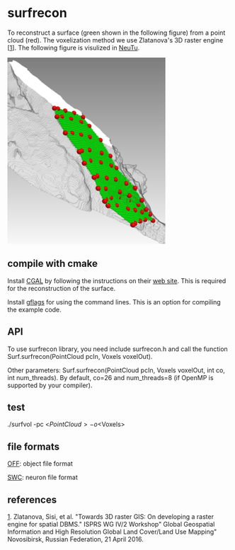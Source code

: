# surfrecon

To reconstruct a surface (green shown in the following figure) from a point cloud (red). The voxelization method we use Zlatanova's 3D raster engine [[1][]]. The following figure is visulized in [NeuTu][].

![Picture](data/surfrecon1.png)

## compile with cmake

Install [CGAL][] by following the instructions on their [web site][CGAL]. This is required for the reconstruction of the surface.

Install [gflags][] for using the command lines. This is an option for compiling the example code.

## API

To use surfrecon library, you need include surfrecon.h and call the function Surf.surfrecon(PointCloud pcIn, Voxels voxelOut).

Other parameters: Surf.surfrecon(PointCloud pcIn, Voxels voxelOut, int co, int num_threads). By default, co=26 and num_threads=8 (if OpenMP is supported by your compiler).

## test

./surfvol -pc <$PointCloud> -o <$Voxels>

## file formats

[OFF][]: object file format

[SWC][]: neuron file format

## references

[1]. Zlatanova, Sisi, et al. "Towards 3D raster GIS: On developing a raster engine for spatial DBMS." ISPRS WG IV/2 Workshop" Global Geospatial Information and High Resolution Global Land Cover/Land Use Mapping" Novosibirsk, Russian Federation, 21 April 2016.

[NeuTu]:http://www.neutracing.com
[CGAL]: http://www.cgal.org
[gflags]: https://github.com/gflags/gflags
[OFF]: http://www.geomview.org/docs/html/OFF.html#OFF
[SWC]: http://www.neuronland.org/NLMorphologyConverter/MorphologyFormats/SWC/Spec.html
[1]: http://www.sciencedirect.com/science/article/pii/S2215016116000029
